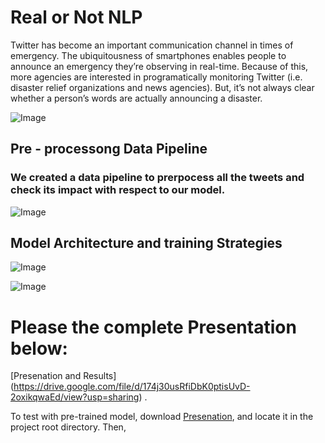 # Real or Not NLP
Twitter has become an important communication channel in times of emergency. The ubiquitousness of smartphones enables people to announce an emergency they’re observing in real-time. Because of this, more agencies are interested in programatically monitoring Twitter (i.e. disaster relief organizations and news agencies).  But, it’s not always clear whether a person’s words are actually announcing a disaster.

![Image](https://github.com/agupta-git/Real-or-Not-NLP/blob/master/Picture1.png)

## Pre - processong Data Pipeline
### We created a data pipeline to prerpocess all the tweets and check its impact with respect to our model.


![Image](https://github.com/agupta-git/Real-or-Not-NLP/blob/master/Preprocessing.png)

## Model Architecture and training Strategies

![Image](https://github.com/agupta-git/Real-or-Not-NLP/blob/master/Model%20Training%20and%20Fine%20Tuning.png)


![Image](https://github.com/agupta-git/Real-or-Not-NLP/blob/master/Picture2.png)


# Please the complete Presentation below:
[Presenation and Results] (https://drive.google.com/file/d/174j30usRfiDbK0ptisUvD-2oxikqwaEd/view?usp=sharing) .

To test with pre-trained model, download [Presenation](https://drive.google.com/file/d/174j30usRfiDbK0ptisUvD-2oxikqwaEd/view?usp=sharing), and locate it in the project root directory. Then,
